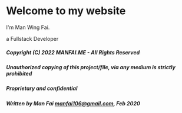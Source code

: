 # Welcome to my website

I'm Man Wing Fai. 

a Fullstack Developer


##### Copyright (C) 2022 MANFAI.ME - All Rights Reserved
##### Unauthorized copying of this project/file, via any medium is strictly prohibited
##### Proprietary and confidential
##### Written by Man Fai <manfai106@gmail.com>, Feb 2020
